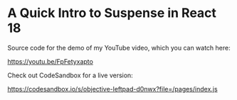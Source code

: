 # A Quick Intro to Suspense in React 18

Source code for the demo of my YouTube video, which you can watch here:

https://youtu.be/FpFetyxapto

Check out CodeSandbox for a live version:

https://codesandbox.io/s/objective-leftpad-d0nwx?file=/pages/index.js
